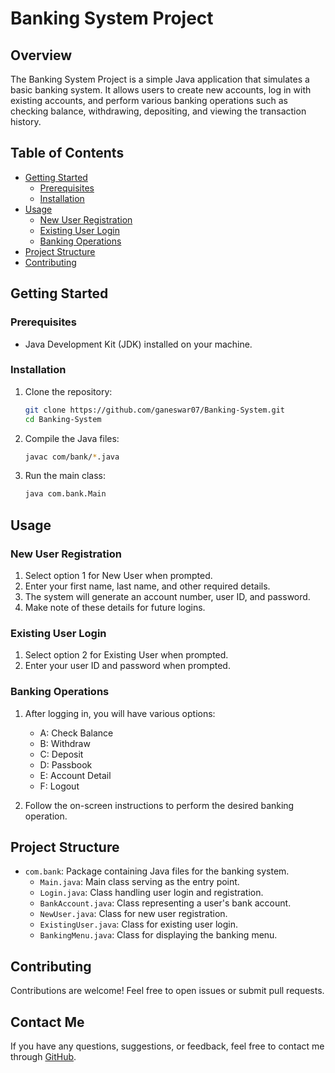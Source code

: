 

# Banking System Project

## Overview

The Banking System Project is a simple Java application that simulates a basic banking system. It allows users to create new accounts, log in with existing accounts, and perform various banking operations such as checking balance, withdrawing, depositing, and viewing the transaction history.

## Table of Contents

- [Getting Started](#getting-started)
  - [Prerequisites](#prerequisites)
  - [Installation](#installation)
- [Usage](#usage)
  - [New User Registration](#new-user-registration)
  - [Existing User Login](#existing-user-login)
  - [Banking Operations](#banking-operations)
- [Project Structure](#project-structure)
- [Contributing](#contributing)

## Getting Started

### Prerequisites

- Java Development Kit (JDK) installed on your machine.

### Installation

1. Clone the repository:
   ```bash
   git clone https://github.com/ganeswar07/Banking-System.git
   cd Banking-System
   ```

2. Compile the Java files:
   ```bash
   javac com/bank/*.java
   ```

3. Run the main class:
   ```bash
   java com.bank.Main
   ```

## Usage

### New User Registration

1. Select option 1 for New User when prompted.
2. Enter your first name, last name, and other required details.
3. The system will generate an account number, user ID, and password.
4. Make note of these details for future logins.

### Existing User Login

1. Select option 2 for Existing User when prompted.
2. Enter your user ID and password when prompted.

### Banking Operations

1. After logging in, you will have various options:
   - A: Check Balance
   - B: Withdraw
   - C: Deposit
   - D: Passbook
   - E: Account Detail
   - F: Logout

2. Follow the on-screen instructions to perform the desired banking operation.

## Project Structure

- `com.bank`: Package containing Java files for the banking system.
  - `Main.java`: Main class serving as the entry point.
  - `Login.java`: Class handling user login and registration.
  - `BankAccount.java`: Class representing a user's bank account.
  - `NewUser.java`: Class for new user registration.
  - `ExistingUser.java`: Class for existing user login.
  - `BankingMenu.java`: Class for displaying the banking menu.

## Contributing

Contributions are welcome! Feel free to open issues or submit pull requests.





## Contact Me

If you have any questions, suggestions, or feedback, feel free to contact me through [GitHub](https://github.com/ganeswar07).

